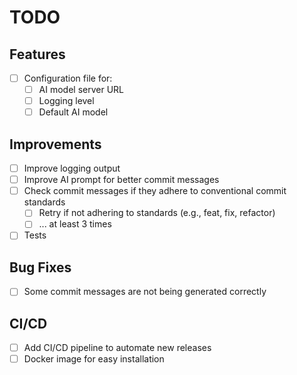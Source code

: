 # TODO

## Features

- [ ] Configuration file for:
  - [ ] AI model server URL
  - [ ] Logging level
  - [ ] Default AI model

## Improvements

- [ ] Improve logging output
- [ ] Improve AI prompt for better commit messages
- [ ] Check commit messages if they adhere to conventional commit standards
  - [ ] Retry if not adhering to standards (e.g., feat, fix, refactor)
  - [ ] ... at least 3 times
- [ ] Tests

## Bug Fixes

- [ ] Some commit messages are not being generated correctly 

## CI/CD

- [ ] Add CI/CD pipeline to automate new releases
- [ ] Docker image for easy installation
